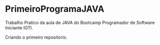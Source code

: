 # PrimeiroProgramaJAVA
Trabalho Pratico da aula de JAVA do Bootcamp Programador de Software Iniciante IGTI.

Criando o primeiro repositorio.
